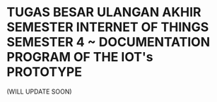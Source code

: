# TUGAS BESAR ULANGAN AKHIR SEMESTER INTERNET OF THINGS SEMESTER 4 ~ DOCUMENTATION PROGRAM OF THE IOT's PROTOTYPE
(WILL UPDATE SOON)
